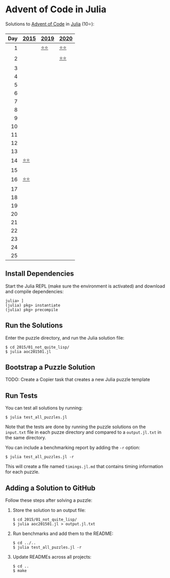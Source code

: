 # Advent of Code in Julia

Solutions to [Advent of Code](https://adventofcode.com/) in [Julia](https://julialang.org/) (10⭐):

|   Day | [2015](2015)                    | [2019](2019)                                     | [2020](2020)                      |
|------:|:--------------------------------|:-------------------------------------------------|:----------------------------------|
|     1 |                                 | [⭐⭐](2019/01_the_tyranny_of_the_rocket_equation) | [⭐⭐](2020/01_report_repair)       |
|     2 |                                 |                                                  | [⭐⭐](2020/02_password_philosophy) |
|     3 |                                 |                                                  |                                   |
|     4 |                                 |                                                  |                                   |
|     5 |                                 |                                                  |                                   |
|     6 |                                 |                                                  |                                   |
|     7 |                                 |                                                  |                                   |
|     8 |                                 |                                                  |                                   |
|     9 |                                 |                                                  |                                   |
|    10 |                                 |                                                  |                                   |
|    11 |                                 |                                                  |                                   |
|    12 |                                 |                                                  |                                   |
|    13 |                                 |                                                  |                                   |
|    14 | [⭐⭐](2015/14_reindeer_olympics) |                                                  |                                   |
|    15 |                                 |                                                  |                                   |
|    16 | [⭐⭐](2015/16_aunt_sue)          |                                                  |                                   |
|    17 |                                 |                                                  |                                   |
|    18 |                                 |                                                  |                                   |
|    19 |                                 |                                                  |                                   |
|    20 |                                 |                                                  |                                   |
|    21 |                                 |                                                  |                                   |
|    22 |                                 |                                                  |                                   |
|    23 |                                 |                                                  |                                   |
|    24 |                                 |                                                  |                                   |
|    25 |                                 |                                                  |                                   |

## Install Dependencies

Start the Julia REPL (make sure the environment is activated) and download and compile dependencies:

```
julia> ]
(julia) pkg> instantiate
(julia) pkg> precompile
```

## Run the Solutions

Enter the puzzle directory, and run the Julia solution file:

```console
$ cd 2015/01_not_quite_lisp/
$ julia aoc201501.jl
```

## Bootstrap a Puzzle Solution

TODO: Create a Copier task that creates a new Julia puzzle template

## Run Tests

You can test all solutions by running:

```console
$ julia test_all_puzzles.jl
```


Note that the tests are done by running the puzzle solutions on the `input.txt`
file in each puzze directory and compared to a `output.jl.txt` in the same
directory.

You can include a benchmarking report by adding the `-r` option:

```console
$ julia test_all_puzzles.jl -r
```

This will create a file named `timings.jl.md` that contains timing information for each puzzle.

## Adding a Solution to GitHub

Follow these steps after solving a puzzle:

1. Store the solution to an output file:

    ```console
    $ cd 2015/01_not_quite_lisp/
    $ julia aoc201501.jl > output.jl.txt
    ```

2. Run benchmarks and add them to the README:

    ```console
    $ cd ../..
    $ julia test_all_puzzles.jl -r
    ```

3. Update READMEs across all projects:

    ```console
    $ cd ..
    $ make
    ```
